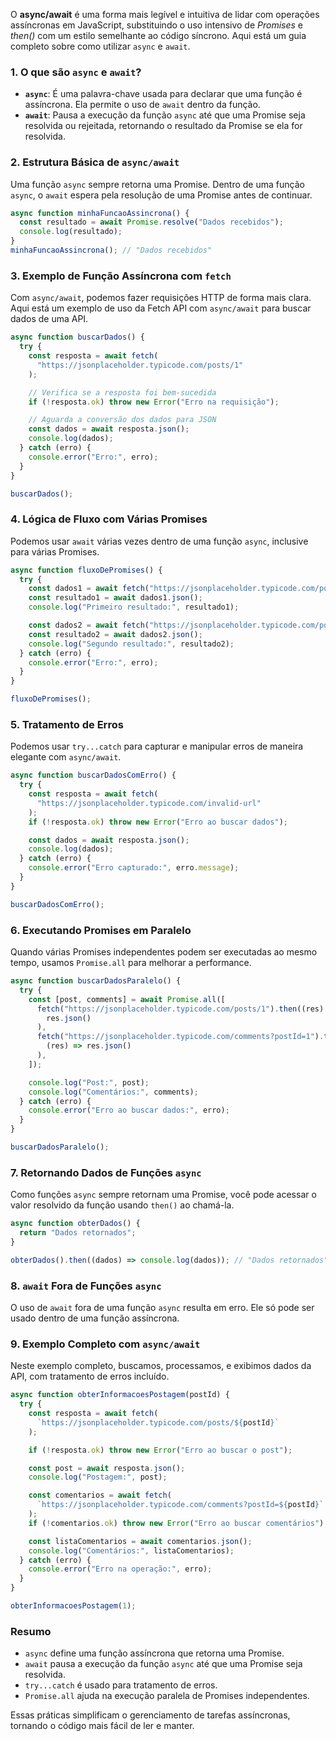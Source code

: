 O **async/await** é uma forma mais legível e intuitiva de lidar com operações assíncronas em JavaScript, substituindo o uso intensivo de _Promises_ e _then()_ com um estilo semelhante ao código síncrono. Aqui está um guia completo sobre como utilizar `async` e `await`.

### 1. O que são `async` e `await`?

- **`async`**: É uma palavra-chave usada para declarar que uma função é assíncrona. Ela permite o uso de `await` dentro da função.
- **`await`**: Pausa a execução da função `async` até que uma Promise seja resolvida ou rejeitada, retornando o resultado da Promise se ela for resolvida.

### 2. Estrutura Básica de `async/await`

Uma função `async` sempre retorna uma Promise. Dentro de uma função `async`, o `await` espera pela resolução de uma Promise antes de continuar.

```javascript
async function minhaFuncaoAssincrona() {
  const resultado = await Promise.resolve("Dados recebidos");
  console.log(resultado);
}
minhaFuncaoAssincrona(); // "Dados recebidos"
```

### 3. Exemplo de Função Assíncrona com `fetch`

Com `async/await`, podemos fazer requisições HTTP de forma mais clara. Aqui está um exemplo de uso da Fetch API com `async/await` para buscar dados de uma API.

```javascript
async function buscarDados() {
  try {
    const resposta = await fetch(
      "https://jsonplaceholder.typicode.com/posts/1"
    );

    // Verifica se a resposta foi bem-sucedida
    if (!resposta.ok) throw new Error("Erro na requisição");

    // Aguarda a conversão dos dados para JSON
    const dados = await resposta.json();
    console.log(dados);
  } catch (erro) {
    console.error("Erro:", erro);
  }
}

buscarDados();
```

### 4. Lógica de Fluxo com Várias Promises

Podemos usar `await` várias vezes dentro de uma função `async`, inclusive para várias Promises.

```javascript
async function fluxoDePromises() {
  try {
    const dados1 = await fetch("https://jsonplaceholder.typicode.com/posts/1");
    const resultado1 = await dados1.json();
    console.log("Primeiro resultado:", resultado1);

    const dados2 = await fetch("https://jsonplaceholder.typicode.com/posts/2");
    const resultado2 = await dados2.json();
    console.log("Segundo resultado:", resultado2);
  } catch (erro) {
    console.error("Erro:", erro);
  }
}

fluxoDePromises();
```

### 5. Tratamento de Erros

Podemos usar `try...catch` para capturar e manipular erros de maneira elegante com `async/await`.

```javascript
async function buscarDadosComErro() {
  try {
    const resposta = await fetch(
      "https://jsonplaceholder.typicode.com/invalid-url"
    );
    if (!resposta.ok) throw new Error("Erro ao buscar dados");

    const dados = await resposta.json();
    console.log(dados);
  } catch (erro) {
    console.error("Erro capturado:", erro.message);
  }
}

buscarDadosComErro();
```

### 6. Executando Promises em Paralelo

Quando várias Promises independentes podem ser executadas ao mesmo tempo, usamos `Promise.all` para melhorar a performance.

```javascript
async function buscarDadosParalelo() {
  try {
    const [post, comments] = await Promise.all([
      fetch("https://jsonplaceholder.typicode.com/posts/1").then((res) =>
        res.json()
      ),
      fetch("https://jsonplaceholder.typicode.com/comments?postId=1").then(
        (res) => res.json()
      ),
    ]);

    console.log("Post:", post);
    console.log("Comentários:", comments);
  } catch (erro) {
    console.error("Erro ao buscar dados:", erro);
  }
}

buscarDadosParalelo();
```

### 7. Retornando Dados de Funções `async`

Como funções `async` sempre retornam uma Promise, você pode acessar o valor resolvido da função usando `then()` ao chamá-la.

```javascript
async function obterDados() {
  return "Dados retornados";
}

obterDados().then((dados) => console.log(dados)); // "Dados retornados"
```

### 8. `await` Fora de Funções `async`

O uso de `await` fora de uma função `async` resulta em erro. Ele só pode ser usado dentro de uma função assíncrona.

### 9. Exemplo Completo com `async/await`

Neste exemplo completo, buscamos, processamos, e exibimos dados da API, com tratamento de erros incluído.

```javascript
async function obterInformacoesPostagem(postId) {
  try {
    const resposta = await fetch(
      `https://jsonplaceholder.typicode.com/posts/${postId}`
    );

    if (!resposta.ok) throw new Error("Erro ao buscar o post");

    const post = await resposta.json();
    console.log("Postagem:", post);

    const comentarios = await fetch(
      `https://jsonplaceholder.typicode.com/comments?postId=${postId}`
    );
    if (!comentarios.ok) throw new Error("Erro ao buscar comentários");

    const listaComentarios = await comentarios.json();
    console.log("Comentários:", listaComentarios);
  } catch (erro) {
    console.error("Erro na operação:", erro);
  }
}

obterInformacoesPostagem(1);
```

### Resumo

- `async` define uma função assíncrona que retorna uma Promise.
- `await` pausa a execução da função `async` até que uma Promise seja resolvida.
- `try...catch` é usado para tratamento de erros.
- `Promise.all` ajuda na execução paralela de Promises independentes.

Essas práticas simplificam o gerenciamento de tarefas assíncronas, tornando o código mais fácil de ler e manter.
